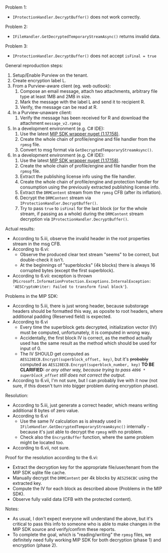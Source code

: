Problem 1:

- `IProtectionHandler.DecryptBuffer()` does not work correctly.

Problem 2:

- `IFileHandler.GetDecryptedTemporaryStreamAsync()` returns invalid data.

Problem 3:

- `IProtectionHandler.DecryptBuffer()` does not accept `isFinal = true`

General reproduction steps:

1. Setup/Enable Purview on the tenant.
2. Create encryption label L.
3. From a Purview-aware client (eg. web outlook):
    1. Compose an email message, attach two attachments, arbitrary file type at least 1MB and 2MB in size.
    2. Mark the message with the label L and send it to recipient R.
    3. Verify, the message can be read at R.
4. In a Purview-unaware client:
    1. Verify the message has been received for R and download the attachment `message_v2.rpmsg`
5. In a development environment (e.g. C# IDE):
    1. Use the latest [MIP SDK wrapper nuget (1.17.158)][link-nuget].
    2. Create the whole chain of profile/engine and file handler from the `rpmsg` file.
    3. Convert to msg format via `GetDecryptedTemporaryStreamAsync()`.
6. In a development environment (e.g. C# IDE):
    1. Use the latest [MIP SDK wrapper nuget (1.17.158)][link-nuget].
    2. Create the whole chain of profile/engine and file handler from the `rpmsg` file.
    3. Extract the publishing license info using the file handler.
    4. Create the whole chain of profile/engine and protection handler for consumption using the previously extracted publishing license info.
    5. Extract the `DRMContent` stream from the `rpmsg` CFB (after its inflation).
    6. Decrypt the `DRMContent` stream via `IProtectionHandler.DecryptBuffer()`.
    7. Try to pass `true` to `isFinal` for the last block (or for the whole stream, if passing as a whole) during the `DRMContent` stream decryption via `IProtectionHandler.DecryptBuffer()`.

Actual results:

- According to 5.iii, observe the invalid header in the root properties stream in the msg CFB.
- According to 6.vi:
    - Observe the produced clear text stream "seems" to be correct, but double-check it isn't.
    - At the beginnings of "superblocks" (4k blocks) there is always 16 corrupted bytes (except the first superblock).
- According to 6.vii: exception is thrown (`Microsoft.InformationProtection.Exceptions.InternalException: 'AESCryptoWriter: Failed to transform final block'`).

Problems in the MIP SDK:

- According to 5.iii, there is just wrong header, because substorage headers should be formatted this way, as oposite to root headers, where additional padding (Reserved field) is expected.
- According to 6.vi
    - Every time the superblock gets decrypted, initialization vector (IV) must be computed, unfortunately, it is computed in wrong way.
    - Accidentally, the first block IV is correct, as the method actually used has the same result as the method which should be used for input of 0.
    - The IV SHOULD get computed as `AES128ECB.Encrypt(superblock_offset, key)`, but it's ~~probably~~ computed as `AES128ECB.Encrypt(superblock_number, key)` **TO BE CLARIFIED:** _or any other way, because trying to pass `4096 * superblock_offset` still does not correct the output._
- According to 6.vii, I'm not sure, but I can probably live with it now (not sure, if this doesn't turn into bigger problem during encryption phase).

Resolution:

- According to 5.iii, just generate a correct header, which means writing additional 8 bytes of zero value.
- According to 6.vi
    - Use the same IV calculation as is already used in `IFileHandler.GetDecryptedTemporaryStreamAsync()` internally - because it's just able to decrypt the `rpmsg` with no problem.
    - Check also the `EncryptBuffer` function, where the same problem might be located too.
- According to 6.vii, not sure.

Proof for the resolution according to the 6.vi:

- Extract the decryption key for the appropriate file/user/tenant from the MIP SDK sqlite file cache.
- Manually decrypt the `DRMContent` per 4k blocks by `AES256CBC` using the extracted key.
- Compute the IV for each block as described above (Problems in the MIP SDK).
- Observe fully valid data (CFB with the protected content).

Notes:

- As usual, I don't expect everyone will understand the above, but it's critical to pass this info to someone who is able to make changes in the MIP SDK source and verify/confirm these reports.
- To complete the goal, which is "reading/writing" the `rpmsg` files, we definitely need fully working MIP SDK for both decryption (phase 1) and encryption (phase 2).

[link-nuget]: https://www.nuget.org/packages/Microsoft.InformationProtection.File/1.17.158
